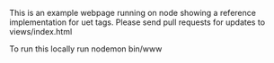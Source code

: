 This is an example webpage running on node showing a reference implementation for uet tags. Please send pull requests for updates to views/index.html

To run this locally run 
nodemon bin/www
